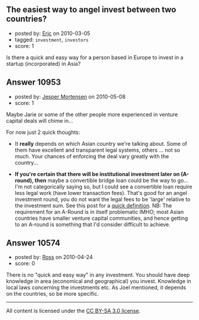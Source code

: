 ## The easiest way to angel invest between two countries?

- posted by: [Eric](https://stackexchange.com/users/-1/1832-eric) on 2010-03-05
- tagged: `investment`, `investors`
- score: 1

Is there a quick and easy way for a person based in Europe to invest in a startup (incorporated) in Asia?


## Answer 10953

- posted by: [Jesper Mortensen](https://stackexchange.com/users/-1/1261-jesper-mortensen) on 2010-05-08
- score: 1

<p>Maybe Jarie or some of the other people more experienced in venture capital deals will chime in...</p>

<p>For now just 2 quick thoughts:</p>

<ul>
<li><p>It <strong>really</strong> depends on which Asian country we're talking about. Some of them have excellent and transparent legal systems, others ... not so much. Your chances of enforcing the deal vary greatly with the country...</p></li>
<li><p><strong>If you're certain that there will be institutional investment later on (A-round), then</strong> maybe a convertible bridge loan could be the way to go... I'm not categorically saying so, but I could see a convertible loan require less legal work (have lower transaction fees). That's good for an angel investment round, you do not want the legal fees to be 'large' relative to the investment sum. See this post for a <a href="http://www.feld.com/wp/archives/2006/02/whats-the-best-structure-for-a-pre-vc-investment.html" rel="nofollow">quick definition</a>. NB: The requirement for an A-Round is in itself problematic IMHO; most Asian countries have smaller venture capital communities, and hence getting to an A-round is something that I'd consider difficult to achieve.</p></li>
</ul>



## Answer 10574

- posted by: [Ross](https://stackexchange.com/users/-1/1390-ross) on 2010-04-24
- score: 0

There is no "quick and easy way" in any investment. You should have deep knowledge in area (economical and geographical) you invest. Knowledge in local laws concerning the investments etc. As Joel mentioned, it depends on the countries, so be more specific.



---

All content is licensed under the [CC BY-SA 3.0 license](https://creativecommons.org/licenses/by-sa/3.0/).
